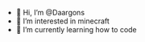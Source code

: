 - 👋 Hi, I’m @Daargons
- 👀 I’m interested in minecraft
- 🌱 I’m currently learning how to code

<!---
Daargons/Daargons is a ✨ special ✨ repository because its `README.md` (this file) appears on your GitHub profile.
You can click the Preview link to take a look at your changes.
--->

